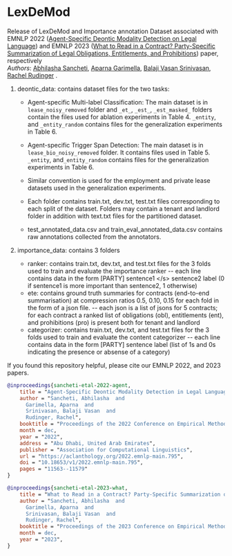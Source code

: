 # LexDeMod
Release of LexDeMod and Importance annotation Dataset associated with EMNLP 2022 ([Agent-Specific Deontic Modality Detection on Legal Language](https://aclanthology.org/2022.emnlp-main.795.pdf)) and EMNLP 2023 ([What to Read in a Contract? Party-Specific Summarization of Legal Obligations, Entitlements, and Prohibitions](https://arxiv.org/pdf/2212.09825.pdf)) paper, respectively <br />
*Authors*: [Abhilasha Sancheti](https://abhilashasancheti.github.io/), [Aparna Garimella](https://research.adobe.com/person/aparna-garimella/), [Balaji Vasan Srinivasan](https://research.adobe.com/person/balaji-vasan-srinivasan/), [Rachel Rudinger](http://rudinger.github.io/)  .

1. deontic_data: contains dataset files for the two tasks:
	- Agent-specific Multi-label Classification: The main dataset is in `lease_noisy_removed` folder and  `_et_`, `_est_`, `_est_masked_` folders contain the files used for ablation experiments in Table 4.  `_entity`, and `_entity_random` contains files for the generalization experiments in Table 6.

	- Agent-specific Trigger Span Detection: The main dataset is in `lease_bio_noisy_removed` folder. It contains files used in Table 5. `_entity`, and`_entity_random` contains files for the generalization experiments in Table 6.

	- Similar convention is used for the employment and private lease datasets used in the generalization experiments.
	- Each folder contains train.txt, dev.txt, test.txt files corresponding to each split of the dataset. Folders may contain a tenant and landlord folder in addition with text.txt files for the partitioned dataset. 
	- test_annotated_data.csv and train_eval_annotated_data.csv contains raw annotations collected from the annotators.

2.  importance_data: contains 3 folders
	- ranker: contains train.txt, dev.txt, and test.txt files for the 3 folds used to train and evaluate the importance ranker
		-- each line contains data in the form [PARTY]	sentence1	\</s\>	sentence2	label (0 if sentence1 is more important than sentence2, 1 otherwise)
	- ete: contains ground truth summaries for contracts (end-to-end summarisation) at compression ratios 0.5, 0.10, 0.15 for each fold in the form of a json file.
		-- each json is a list of jsons for 5 contracts; for each contract a ranked list of obligations (obl), entitlements (ent), and prohibitions (pro) is present both for tenant and landlord
	- categorizer: contains train.txt, dev.txt, and test.txt files for the 3 folds used to train and evaluate the content categorizer
		-- each line contains data in the form [PARTY]	sentence	label (list of 1s and 0s indicating the presence or absense of a category)

If you found this repository helpful, please cite our EMNLP 2022, and 2023 papers.
```bibtex
@inproceedings{sancheti-etal-2022-agent,
    title = "Agent-Specific Deontic Modality Detection in Legal Language",
    author = "Sancheti, Abhilasha  and
      Garimella, Aparna  and
      Srinivasan, Balaji Vasan  and
      Rudinger, Rachel",
    booktitle = "Proceedings of the 2022 Conference on Empirical Methods in Natural Language Processing",
    month = dec,
    year = "2022",
    address = "Abu Dhabi, United Arab Emirates",
    publisher = "Association for Computational Linguistics",
    url = "https://aclanthology.org/2022.emnlp-main.795",
    doi = "10.18653/v1/2022.emnlp-main.795",
    pages = "11563--11579"
}
```
```bibtex
@inproceedings{sancheti-etal-2023-what,
    title = "What to Read in a Contract? Party-Specific Summarization of Legal Obligations, Entitlements, and Prohibitions",
    author = "Sancheti, Abhilasha  and
      Garimella, Aparna  and
      Srinivasan, Balaji Vasan  and
      Rudinger, Rachel",
    booktitle = "Proceedings of the 2023 Conference on Empirical Methods in Natural Language Processing",
    month = dec,
    year = "2023",
}
```